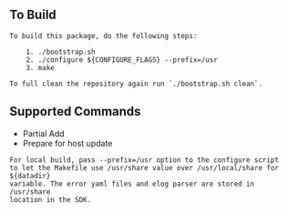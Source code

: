## To Build
```
To build this package, do the following steps:

    1. ./bootstrap.sh
    2. ./configure ${CONFIGURE_FLAGS} --prefix=/usr
    3. make

To full clean the repository again run `./bootstrap.sh clean`.
```

## Supported Commands
- Partial Add
- Prepare for host update

```
For local build, pass --prefix=/usr option to the configure script
to let the Makefile use /usr/share value over /usr/local/share for ${datadir}
variable. The error yaml files and elog parser are stored in /usr/share
location in the SDK.
```
